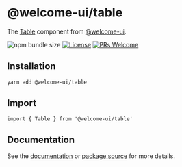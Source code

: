 # @welcome-ui/table

The [Table](https://welcome-ui.com/components/table) component from [@welcome-ui](https://welcome-ui.com).

![npm bundle size](https://img.shields.io/bundlephobia/minzip/@welcome-ui/table) [![License](https://img.shields.io/npm/l/welcome-ui.svg)](https://github.com/WTTJ/welcome-ui/blob/master/LICENSE) [![PRs Welcome](https://img.shields.io/badge/PRs-welcome-mediumspringgreen.svg)](ttps://github.com/WTTJ/welcome-ui/blob/master/CONTRIBUTING.md)

## Installation

    yarn add @welcome-ui/table

## Import

    import { Table } from '@welcome-ui/table'

## Documentation

See the [documentation](https://welcome-ui.com/components/table) or [package source](https://github.com/WTTJ/welcome-ui/tree/master/packages/Table) for more details.
